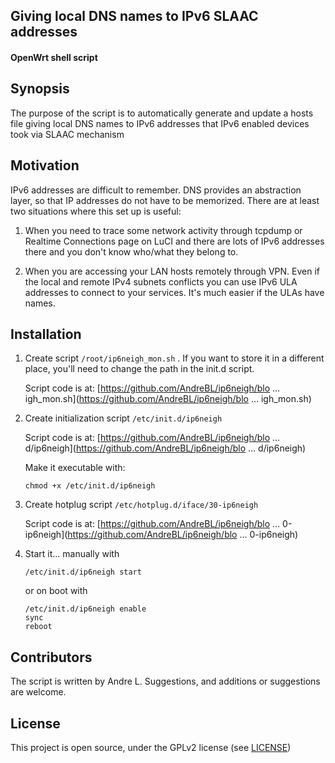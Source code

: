 ## Giving local DNS names to IPv6 SLAAC addresses 
#### OpenWrt shell script

## Synopsis

The purpose of the script is to automatically generate and update a hosts file giving local DNS names to IPv6 addresses that IPv6 enabled devices took via SLAAC mechanism


## Motivation

IPv6 addresses are difficult to remember. DNS provides an abstraction layer, so that IP addresses do not have to be memorized. There are at least two situations where this set up is useful:

1. When you need to trace some network activity through tcpdump or Realtime Connections page on LuCI and there are lots of IPv6 addresses there and you don't know who/what they belong to.

2. When you are accessing your LAN hosts remotely through VPN. Even if the local and remote IPv4 subnets conflicts you can use IPv6 ULA addresses to connect to your services. It's much easier if the ULAs have names.

## Installation

1. Create script `/root/ip6neigh_mon.sh` . If you want to store it in a different place, you'll need to change the path in the init.d script.

    Script code is at: [https://github.com/AndreBL/ip6neigh/blo … igh_mon.sh](https://github.com/AndreBL/ip6neigh/blo … igh_mon.sh)

2. Create initialization script `/etc/init.d/ip6neigh`

    Script code is at: [https://github.com/AndreBL/ip6neigh/blo … d/ip6neigh](https://github.com/AndreBL/ip6neigh/blo … d/ip6neigh)

	Make it executable with:
	
	```
	chmod +x /etc/init.d/ip6neigh
	```
3. Create hotplug script `/etc/hotplug.d/iface/30-ip6neigh`

    Script code is at: [https://github.com/AndreBL/ip6neigh/blo … 0-ip6neigh](https://github.com/AndreBL/ip6neigh/blo … 0-ip6neigh)

4. Start it...
manually with

    ```
    /etc/init.d/ip6neigh start
    ```

	or on boot with
	
	```
	/etc/init.d/ip6neigh enable
	sync
	reboot
	```

## Contributors

The script is written by Andre L. Suggestions, and additions or suggestions are welcome.

## License

This project is open source, under the GPLv2 license (see [LICENSE](LICENSE))




